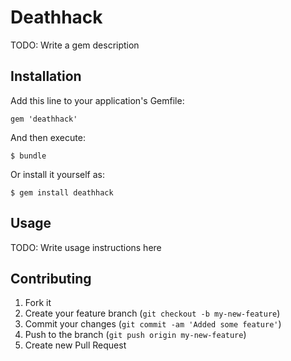 # Deathhack

TODO: Write a gem description

## Installation

Add this line to your application's Gemfile:

    gem 'deathhack'

And then execute:

    $ bundle

Or install it yourself as:

    $ gem install deathhack

## Usage

TODO: Write usage instructions here

## Contributing

1. Fork it
2. Create your feature branch (`git checkout -b my-new-feature`)
3. Commit your changes (`git commit -am 'Added some feature'`)
4. Push to the branch (`git push origin my-new-feature`)
5. Create new Pull Request
